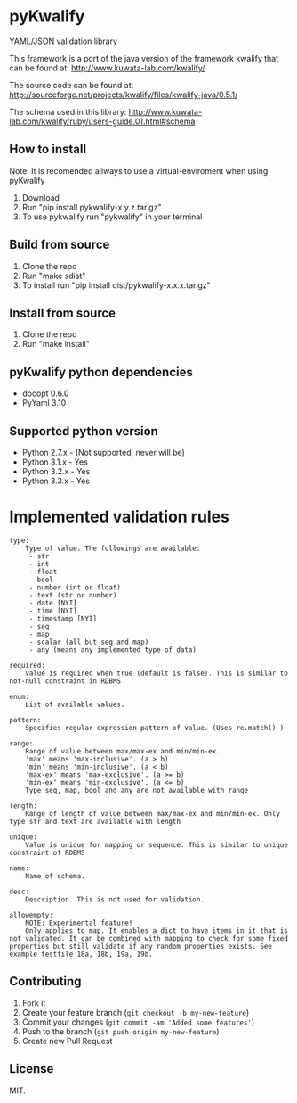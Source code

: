 # pyKwalify

YAML/JSON validation library

This framework is a port of the java version of the framework kwalify that can be found at: http://www.kuwata-lab.com/kwalify/

The source code can be found at: http://sourceforge.net/projects/kwalify/files/kwalify-java/0.5.1/

The schema used in this library: http://www.kuwata-lab.com/kwalify/ruby/users-guide.01.html#schema


## How to install

Note: It is recomended allways to use a virtual-enviroment when using pyKwalify

1. Download
2. Run "pip install pykwalify-x.y.z.tar.gz"
3. To use pykwalify run "pykwalify" in your terminal


## Build from source

1. Clone the repo
2. Run "make sdist"
3. To install run "pip install dist/pykwalify-x.x.x.tar.gz"


## Install from source

1. Clone the repo
2. Run "make install"


## pyKwalify python dependencies

 - docopt 0.6.0
 - PyYaml 3.10


## Supported python version

 - Python 2.7.x - (Not supported, never will be)
 - Python 3.1.x - Yes
 - Python 3.2.x - Yes
 - Python 3.3.x - Yes


# Implemented validation rules

```
type:
    Type of value. The followings are available:
     - str
     - int
     - float
     - bool
     - number (int or float)
     - text (str or number)
     - date [NYI]
     - time [NYI]
     - timestamp [NYI]
     - seq
     - map
     - scalar (all but seq and map)
     - any (means any implemented type of data)

required:
    Value is required when true (default is false). This is similar to not-null constraint in RDBMS

enum:
    List of available values.

pattern:
    Specifies regular expression pattern of value. (Uses re.match() )

range:
    Range of value between max/max-ex and min/min-ex.
    'max' means 'max-inclusive'. (a > b)
    'min' means 'min-inclusive'. (a < b)
    'max-ex' means 'max-exclusive'. (a >= b)
    'min-ex' means 'min-exclusive'. (a <= b)
    Type seq, map, bool and any are not available with range

length:
    Range of length of value between max/max-ex and min/min-ex. Only type str and text are available with length

unique:
    Value is unique for mapping or sequence. This is similar to unique constraint of RDBMS

name:
    Name of schema.

desc:
    Description. This is not used for validation.

allowempty:
    NOTE: Experimental feature!
    Only applies to map. It enables a dict to have items in it that is not validated. It can be combined with mapping to check for some fixed properties but still validate if any random properties exists. See example testfile 18a, 18b, 19a, 19b.
```


## Contributing

1. Fork it
2. Create your feature branch (`git checkout -b my-new-feature`)
3. Commit your changes (`git commit -am 'Added some features'`)
4. Push to the branch (`git push origin my-new-feature`)
5. Create new Pull Request


## License

MIT.
